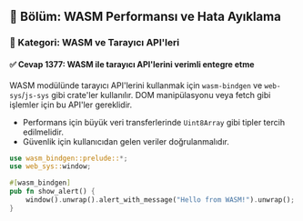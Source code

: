 ## 📘 Bölüm: WASM Performansı ve Hata Ayıklama
### 🔹 Kategori: WASM ve Tarayıcı API'leri
#### ✅ Cevap 1377: WASM ile tarayıcı API'lerini verimli entegre etme

WASM modülünde tarayıcı API'lerini kullanmak için `wasm-bindgen` ve `web-sys`/`js-sys` gibi crate'ler kullanılır. DOM manipülasyonu veya fetch gibi işlemler için bu API'ler gereklidir.

- Performans için büyük veri transferlerinde `Uint8Array` gibi tipler tercih edilmelidir.
- Güvenlik için kullanıcıdan gelen veriler doğrulanmalıdır.

```rust
use wasm_bindgen::prelude::*;
use web_sys::window;

#[wasm_bindgen]
pub fn show_alert() {
    window().unwrap().alert_with_message("Hello from WASM!").unwrap();
}
```
